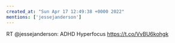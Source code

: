 ```yaml
---
created_at: "Sun Apr 17 12:49:38 +0000 2022"
mentions: ['jessejanderson']
---
```


RT @jessejanderson: ADHD Hyperfocus https://t.co/VvBU6kohgk